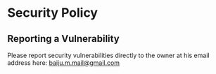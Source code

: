 # Security Policy

## Reporting a Vulnerability

Please report security vulnerabilities directly to the owner at his email address here: baiju.m.mail@gmail.com
